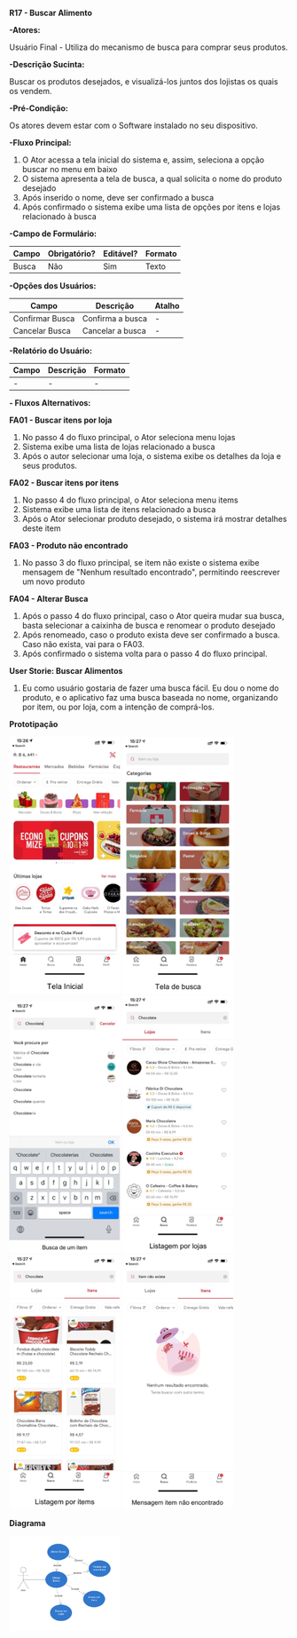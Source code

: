 **R17 - Buscar Alimento**

**-Atores:**

Usuário Final - Utiliza do mecanismo de busca para comprar seus produtos.

**-Descrição Sucinta:**

Buscar os produtos desejados, e visualizá-los juntos dos lojistas os quais os vendem.

**-Pré-Condição:**

Os atores devem estar com o Software instalado no seu dispositivo.

**-Fluxo Principal:**

1. O Ator acessa a tela inicial do sistema e, assim, seleciona a opção buscar no menu em baixo
2. O sistema apresenta a tela de busca, a qual solicita o nome do produto desejado
3. Após inserido o nome, deve ser confirmado a busca
4. Após confirmado o sistema exibe uma lista de opções por itens e lojas relacionado à busca

**-Campo de Formulário:**

| **Campo** | **Obrigatório?** | **Editável?** | **Formato** |
| --- | --- | --- | --- |
| Busca | Não | Sim | Texto |

**-Opções dos Usuários:**

| **Campo** | **Descrição** | **Atalho** |
| --- | --- | --- |
| Confirmar Busca | Confirma a busca | - |
| Cancelar Busca | Cancelar a busca | - |

**-Relatório do Usuário:**

| **Campo** | **Descrição** | **Formato** |
| --- | --- | --- |
| - | - | - |

**- Fluxos Alternativos:**

**FA01 - Buscar itens por loja**

1. No passo 4 do fluxo principal, o Ator seleciona menu lojas
2. Sistema exibe uma lista de lojas relacionado a busca
3. Após o autor selecionar uma loja, o sistema exibe os detalhes da loja e seus produtos.

**FA02 - Buscar itens por itens**

1. No passo 4 do fluxo principal, o Ator seleciona menu items
2. Sistema exibe uma lista de itens relacionado a busca
3. Após o Ator selecionar produto desejado, o sistema irá mostrar detalhes deste item

**FA03 - Produto não encontrado**

1. No passo 3 do fluxo principal, se item não existe o sistema exibe mensagem de &quot;Nenhum resultado encontrado&quot;, permitindo reescrever um novo produto

**FA04 - Alterar Busca**

1. Após o passo 4 do fluxo principal, caso o Ator queira mudar sua busca, basta selecionar a caixinha de busca e renomear o produto desejado
2. Após renomeado, caso o produto exista deve ser confirmado a busca. Caso não exista, vai para o FA03.
3. Após confirmado o sistema volta para o passo 4 do fluxo principal.

**User Storie: Buscar Alimentos**

1. Eu como usuário gostaria de fazer uma busca fácil. Eu dou o nome do produto, e o aplicativo faz uma busca baseada no nome, organizando por item, ou por loja, com a intenção de comprá-los.

**Prototipação**

<img src="https://raw.githubusercontent.com/nnmf/R17_ES/master/images/01.png" width="200" alt="Tela Inicial"/>
<img src="https://raw.githubusercontent.com/nnmf/R17_ES/master/images/02.png" width="200" alt="Tela de busca"/>
<img src="https://raw.githubusercontent.com/nnmf/R17_ES/master/images/03.png" width="200" alt="Tela busca de um item"/>
<img src="https://raw.githubusercontent.com/nnmf/R17_ES/master/images/04.png" width="200" alt="Tela Listagem por loja"/>
<img src="https://raw.githubusercontent.com/nnmf/R17_ES/master/images/05.png" width="200" alt="Tela Listagem por items"/>
<img src="https://raw.githubusercontent.com/nnmf/R17_ES/master/images/06.png" width="200" alt="Tela mensagem item não encontrado"/>


**Diagrama**

<img src="https://raw.githubusercontent.com/nnmf/R17_ES/master/images/07.png" width="200" alt="Diagrama caso de uso"/>